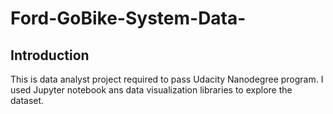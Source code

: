 # Ford-GoBike-System-Data-
## Introduction
This is data analyst project required  to pass Udacity Nanodegree program. I used Jupyter notebook ans data visualization libraries to explore the dataset. 
